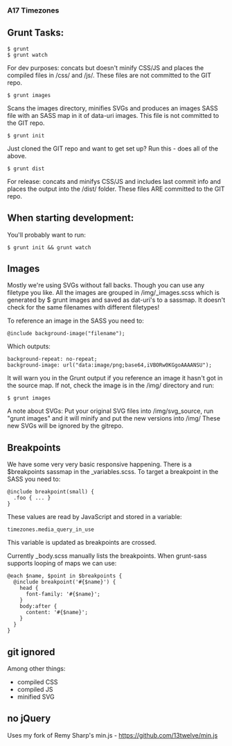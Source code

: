 ### A17 Timezones

## Grunt Tasks:

    $ grunt
    $ grunt watch

For dev purposes: concats but doesn't minify CSS/JS and places the compiled files in /css/ and /js/. These files are not committed to the GIT repo.

    $ grunt images

Scans the images directory, minifies SVGs and produces an images SASS file with an SASS map in it of data-uri images. This file is not committed to the GIT repo.

    $ grunt init

Just cloned the GIT repo and want to get set up? Run this - does all of the above.

    $ grunt dist

For release: concats and minifys CSS/JS and includes last commit info and places the output into the /dist/ folder. These files ARE committed to the GIT repo.


## When starting development:

You'll probably want to run:

    $ grunt init && grunt watch

## Images

Mostly we're using SVGs without fall backs. Though you can use any filetype you like. All the images are grouped in /img/_images.scss which is generated by $ grunt images and saved as dat-uri's to a sassmap.
It doesn't check for the same filenames with different filetypes!

To reference an image in the SASS you need to:

    @include background-image("filename");

Which outputs:

    background-repeat: no-repeat;
    background-image: url("data:image/png;base64,iVBORw0KGgoAAAANSU");

It will warn you in the Grunt output if you reference an image it hasn't got in the source map. If not, check the image is in the /img/ directory and run:

    $ grunt images

A note about SVGs: Put your original SVG files into /img/svg_source, run "grunt images" and it will minify and put the new versions into /img/
These new SVGs will be ignored by the gitrepo.

## Breakpoints

We have some very very basic responsive happening. There is a $breakpoints sassmap in the _variables.scss. To target a breakpoint in the SASS you need to:

    @include breakpoint(small) {
      .foo { ... }
    }

These values are read by JavaScript and stored in a variable:

    timezones.media_query_in_use

This variable is updated as breakpoints are crossed.

Currently _body.scss manually lists the breakpoints. When grunt-sass supports looping of maps we can use:

    @each $name, $point in $breakpoints {
      @include breakpoint('#{$name}') {
        head {
          font-family: '#{$name}';
        }
        body:after {
          content: '#{$name}';
        }
      }
    }

## git ignored

Among other things:

* compiled CSS
* compiled JS
* minified SVG

## no jQuery

Uses my fork of Remy Sharp's min.js - https://github.com/13twelve/min.js

